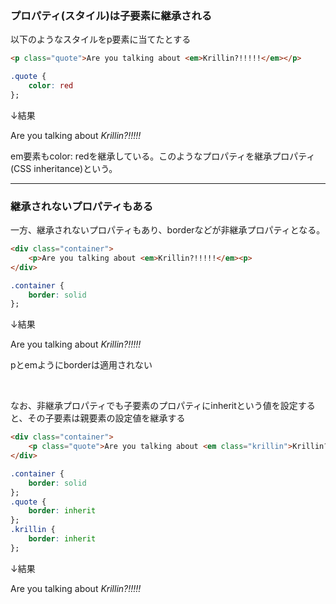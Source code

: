 <link href="./style.css" rel="stylesheet"></link>

### プロパティ(スタイル)は子要素に継承される

以下のようなスタイルをp要素に当てたとする
```html
<p class="quote">Are you talking about <em>Krillin?!!!!!</em></p>
```
```css
.quote {
    color: red
};
```
↓結果
<p class="quote">Are you talking about <em>Krillin?!!!!!</em></p>

em要素もcolor: redを継承している。このようなプロパティを継承プロパティ(CSS inheritance)という。

---

### 継承されないプロパティもある

一方、継承されないプロパティもあり、borderなどが非継承プロパティとなる。
```html
<div class="container">
    <p>Are you talking about <em>Krillin?!!!!!</em><p>
</div>
```
```css
.container {
    border: solid
};
```
↓結果
<div class="container">
    <p>Are you talking about <em>Krillin?!!!!!</em><p>
</div>

pとemようにborderは適用されない

<br>

なお、非継承プロパティでも子要素のプロパティにinheritという値を設定すると、その子要素は親要素の設定値を継承する
```html
<div class="container">
    <p class="quote">Are you talking about <em class="krillin">Krillin?!!!!!</em><p>
</div>
```
```css
.container {
    border: solid
};
.quote {
    border: inherit
};
.krillin {
    border: inherit
};
```
↓結果
<div class="container">
    <p class="quote2">Are you talking about <em class="krillin">Krillin?!!!!!</em><p>
</div>